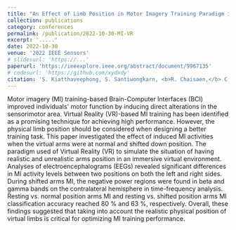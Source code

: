 ```yaml
---
title: "An Effect of Limb Position in Motor Imagery Training Paradigm in Immersive Virtual Environment"
collection: publications
category: conferences
permalink: /publication/2022-10-30-MI-VR
excerpt: '.....'
date: 2022-10-30
venue: '2022 IEEE Sensors'
# slidesurl: 'https://...'
paperurl: 'https://ieeexplore.ieee.org/abstract/document/9967135'
# codesurl: 'https://github.com/xydxdy'
citation: 'S. Kiatthaveephong, S. Santiwongkarn, <b>R. Chaisaen,</b> C. Rungsilp, T. Yagi and T. Wilaiprasitporn, &quot;<b>An Effect of Limb Position in Motor Imagery Training Paradigm in Immersive Virtual Environment</b>&quot; in <i>2022 IEEE Sensors,</i> Dallas, TX, USA, 2022, pp. 1-4.'
---
```

Motor imagery (MI) training-based Brain-Computer Interfaces (BCI) improved individuals' motor function by inducing direct alterations in the sensorimotor area. Virtual Reality (VR)-based MI training has been identified as a promising technique for achieving high performance. However, the physical limb position should be considered when designing a better training task. This paper investigated the effect of induced MI activities when the virtual arms were at normal and shifted down position. The paradigm used of Virtual Reality (VR) to simulate the situation of having realistic and unrealistic arms position in an immersive virtual environment. Analyses of electroencephalograms (EEGs) revealed significant differences in MI activity levels between two positions on both the left and right sides. During shifted arms MI, the negative power regions were found in beta and gamma bands on the contralateral hemisphere in time-frequency analysis. Resting vs. normal position arms MI and resting vs. shifted position arms MI classification accuracy reached 80 % and 63 %, respectively. Overall, these findings suggested that taking into account the realistic physical position of virtual limbs is critical for optimizing MI training performance.
